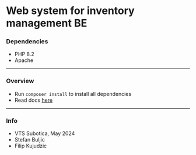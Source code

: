# Web system for inventory management BE

### Dependencies
- PHP 8.2
- Apache

<hr/>

### Overview
- Run `composer install` to install all dependencies
- Read docs [here](docs/README.md)

<hr/>

### Info
- VTS Subotica, May 2024
- Stefan Buljic
- Filip Kujudzic